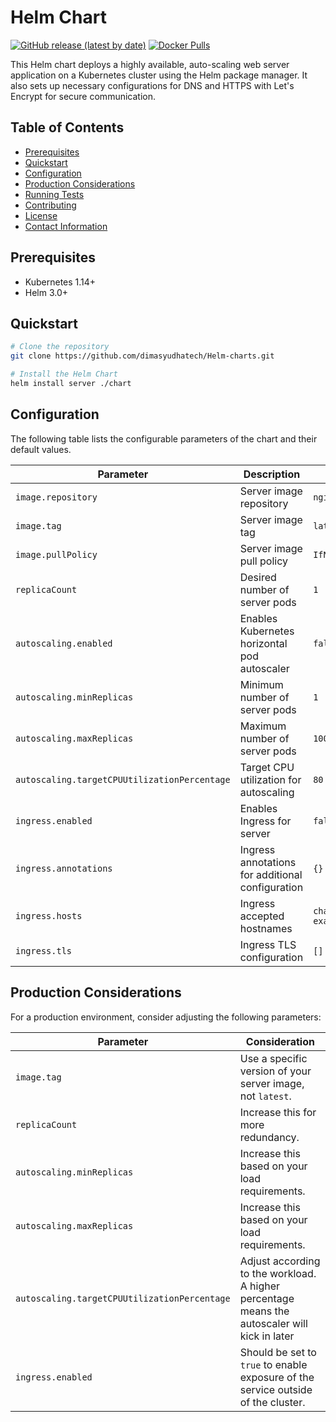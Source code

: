 # Helm Chart

[![GitHub release (latest by date)](https://img.shields.io/github/v/release/helm/charts)](https://github.com/dimasyudhatech/Helm-charts/releases/)
[![Docker Pulls](https://img.shields.io/docker/pulls/dimasyudhatech/server?color=green)](https://hub.docker.com/repository/docker/dimasyudhatech/server)

This Helm chart deploys a highly available, auto-scaling web server application on a Kubernetes cluster using the Helm package manager. It also sets up necessary configurations for DNS and HTTPS with Let's Encrypt for secure communication.

## Table of Contents

- [Prerequisites](#prerequisites)
- [Quickstart](#quickstart)
- [Configuration](#configuration)
- [Production Considerations](#production-considerations)
- [Running Tests](#running-tests)
- [Contributing](#contributing)
- [License](#license)
- [Contact Information](#contact-information)

## Prerequisites

- Kubernetes 1.14+
- Helm 3.0+

## Quickstart

```bash
# Clone the repository
git clone https://github.com/dimasyudhatech/Helm-charts.git

# Install the Helm Chart
helm install server ./chart
```

## Configuration

The following table lists the configurable parameters of the chart and their default values.

| Parameter                                      | Description                                                  | Default              |
|------------------------------------------------|--------------------------------------------------------------|----------------------|
| `image.repository`                             | Server image repository                                      | `nginx`              |
| `image.tag`                                    | Server image tag                                             | `latest`             |
| `image.pullPolicy`                             | Server image pull policy                                     | `IfNotPresent`       |
| `replicaCount`                                 | Desired number of server pods                                | `1`                  |
| `autoscaling.enabled`                          | Enables Kubernetes horizontal pod autoscaler                 | `false`              |
| `autoscaling.minReplicas`                      | Minimum number of server pods                                | `1`                  |
| `autoscaling.maxReplicas`                      | Maximum number of server pods                                | `100`                |
| `autoscaling.targetCPUUtilizationPercentage`   | Target CPU utilization for autoscaling                       | `80`                 |
| `ingress.enabled`                              | Enables Ingress for server                                   | `false`              |
| `ingress.annotations`                          | Ingress annotations for additional configuration             | `{}`                 |
| `ingress.hosts`                                | Ingress accepted hostnames                                   | `chart-example.local`|
| `ingress.tls`                                  | Ingress TLS configuration                                    | `[]`                 |

## Production Considerations

For a production environment, consider adjusting the following parameters:

| Parameter                                   | Consideration                                                                               |
|---------------------------------------------|---------------------------------------------------------------------------------------------|
| `image.tag`                                 | Use a specific version of your server image, not `latest`.                                  |
| `replicaCount`                              | Increase this for more redundancy.                                                          |
| `autoscaling.minReplicas`                   | Increase this based on your load requirements.                                              |
| `autoscaling.maxReplicas`                   | Increase this based on your load requirements.                                              |
| `autoscaling.targetCPUUtilizationPercentage`| Adjust according to the workload. A higher percentage means the autoscaler will kick in later|
| `ingress.enabled`                           | Should be set to `true` to enable exposure of the service outside of the cluster.            |